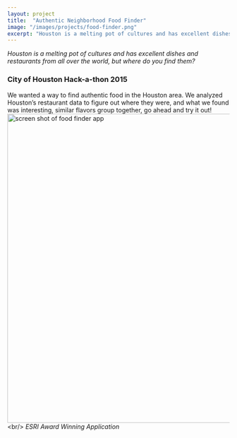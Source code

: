 ```yaml
---
layout: project
title:  "Authentic Neighborhood Food Finder"
image: "/images/projects/food-finder.png"
excerpt: "Houston is a melting pot of cultures and has excellent dishes and restaurants from all over the world, but where do you find them?"
---
```

_Houston is a melting pot of cultures and has excellent dishes and restaurants from all over the world, but where do you find them?_

###  City of **Houston** Hack-a-thon 2015 

We wanted a way to find authentic food in the Houston area. We analyzed Houston’s restaurant data to figure out where they were, and what we found was interesting, similar flavors group together, go ahead and try it out!<br/>
[<img src="/images/projects/food-finder.png" alt="screen shot of food finder app" width="700">]("http://www.hackhou15.codergrl.com/")<br/>
_ESRI Award Winning Application_


